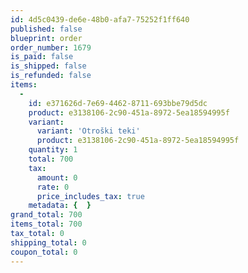 ```yaml
---
id: 4d5c0439-de6e-48b0-afa7-75252f1ff640
published: false
blueprint: order
order_number: 1679
is_paid: false
is_shipped: false
is_refunded: false
items:
  -
    id: e371626d-7e69-4462-8711-693bbe79d5dc
    product: e3138106-2c90-451a-8972-5ea18594995f
    variant:
      variant: 'Otroški teki'
      product: e3138106-2c90-451a-8972-5ea18594995f
    quantity: 1
    total: 700
    tax:
      amount: 0
      rate: 0
      price_includes_tax: true
    metadata: {  }
grand_total: 700
items_total: 700
tax_total: 0
shipping_total: 0
coupon_total: 0
---
```

